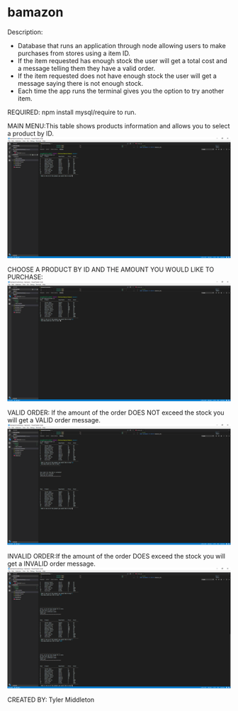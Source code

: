 # bamazon
Description: 
- Database that runs an application through node allowing users to make purchases from stores using a item ID.
- If the item requested has enough stock the user will get a total cost and a message telling them they have a valid order.
- If the item requested does not have enough stock the user will get a message saying there is not enough stock.
- Each time the app runs the terminal gives you the option to try another item.

REQUIRED: npm install mysql/require to run.

MAIN MENU:This table shows products information and allows you to select a product by ID.
![alt text](https://github.com/RestrictedUser/bamazon/blob/master/Images/menu.PNG?raw=true)

CHOOSE A PRODUCT BY ID AND THE AMOUNT YOU WOULD LIKE TO PURCHASE:
![alt text](https://github.com/RestrictedUser/bamazon/blob/master/Images/product.PNG?raw=true)


VALID ORDER: If the amount of the order DOES NOT exceed the stock you will get a VALID order message.
![alt text](https://github.com/RestrictedUser/bamazon/blob/master/Images/validOrder.PNG?raw=true)


INVALID ORDER:If the amount of the order DOES exceed the stock you will get a INVALID order message.
![alt text](https://github.com/RestrictedUser/bamazon/blob/master/Images/invalidOrder.PNG?raw=true)





CREATED BY: Tyler Middleton
